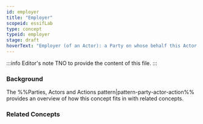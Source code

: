 ```yaml
---
id: employer
title: "Employer"
scopeid: essifLab
type: concept
typeid: employer
stage: draft
hoverText: "Employer (of an Actor): a Party on whose behalf this Actor might execute Ations."
---
```


:::info Editor's note
TNO to provide the content of this file.
:::

### Background
The %%Parties, Actors and Actions pattern|pattern-party-actor-action%% provides an overview of how this concept fits in with related concepts.

### Related Concepts
